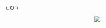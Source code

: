 ㄴOㄱ


<p align="center">
  <a href="https://hits.seeyoufarm.com"><img src="https://hits.seeyoufarm.com/api/count/incr/badge.svg?url=https%3A%2F%2Fgithub.com%2Fgjbae1212%2Fhit-counter&count_bg=%23F1D2E7&title_bg=%23000000&icon=&icon_color=%23E7E7E7&title=Today%27s&edge_flat=false"/></a>
</p>
